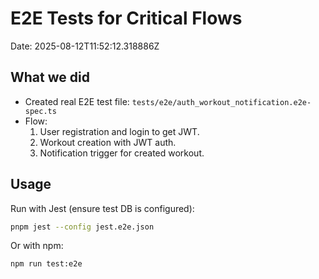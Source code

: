 # E2E Tests for Critical Flows
Date: 2025-08-12T11:52:12.318886Z

## What we did
- Created real E2E test file: `tests/e2e/auth_workout_notification.e2e-spec.ts`
- Flow:
  1. User registration and login to get JWT.
  2. Workout creation with JWT auth.
  3. Notification trigger for created workout.

## Usage
Run with Jest (ensure test DB is configured):
```bash
pnpm jest --config jest.e2e.json
```
Or with npm:
```bash
npm run test:e2e
```
